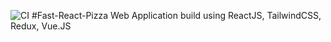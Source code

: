 ![CI](https://github.com/SrujanChary-2003/fast-react-pizza/actions/workflows/Workflow.yml/badge.svg)
#Fast-React-Pizza Web Application build using ReactJS, TailwindCSS, Redux, Vue.JS
